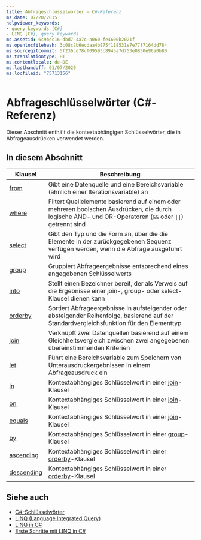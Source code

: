 ```yaml
---
title: Abfrageschlüsselwörter – C#-Referenz
ms.date: 07/20/2015
helpviewer_keywords:
- query keywords [C#]
- LINQ [C#], query keywords
ms.assetid: 6c9bec16-dbd7-4a7c-a060-fe4600b2021f
ms.openlocfilehash: 3c08c2b6ecdaa4b875f118531e7e77f7164dd784
ms.sourcegitcommit: 5f236cd78cf09593c8945a7d753e0850e96a0b80
ms.translationtype: HT
ms.contentlocale: de-DE
ms.lasthandoff: 01/07/2020
ms.locfileid: "75713156"
---
```

# <a name="query-keywords-c-reference"></a>Abfrageschlüsselwörter (C#-Referenz)

Dieser Abschnitt enthält die kontextabhängigen Schlüsselwörter, die in Abfrageausdrücken verwendet werden.

## <a name="in-this-section"></a>In diesem Abschnitt

|Klausel|Beschreibung|
|------------|-----------------|
|[from](from-clause.md)|Gibt eine Datenquelle und eine Bereichsvariable (ähnlich einer Iterationsvariable) an|
|[where](where-clause.md)|Filtert Quellelemente basierend auf einem oder mehreren boolschen Ausdrücken, die durch logische AND- und OR-Operatoren (`&&` oder <code>&#124;&#124;</code>) getrennt sind|
|[select](select-clause.md)|Gibt den Typ und die Form an, über die die Elemente in der zurückgegebenen Sequenz verfügen werden, wenn die Abfrage ausgeführt wird|
|[group](group-clause.md)|Gruppiert Abfrageergebnisse entsprechend eines angegebenen Schlüsselwerts|
|[into](into.md)|Stellt einen Bezeichner bereit, der als Verweis auf die Ergebnisse einer join-, group- oder select-Klausel dienen kann|
|[orderby](orderby-clause.md)|Sortiert Abfrageergebnisse in aufsteigender oder absteigender Reihenfolge, basierend auf der Standardvergleichsfunktion für den Elementtyp|
|[join](join-clause.md)|Verknüpft zwei Datenquellen basierend auf einem Gleichheitsvergleich zwischen zwei angegebenen übereinstimmenden Kriterien|
|[let](let-clause.md)|Führt eine Bereichsvariable zum Speichern von Unterausdruckergebnissen in einem Abfrageausdruck ein|
|[in](in.md)|Kontextabhängiges Schlüsselwort in einer [join](join-clause.md)-Klausel|
|[on](on.md)|Kontextabhängiges Schlüsselwort in einer [join](join-clause.md)-Klausel|
|[equals](equals.md)|Kontextabhängiges Schlüsselwort in einer [join](join-clause.md)-Klausel|
|[by](by.md)|Kontextabhängiges Schlüsselwort in einer [group](group-clause.md)-Klausel|
|[ascending](ascending.md)|Kontextabhängiges Schlüsselwort in einer [orderby](orderby-clause.md)-Klausel|
|[descending](descending.md)|Kontextabhängiges Schlüsselwort in einer [orderby](orderby-clause.md)-Klausel|

## <a name="see-also"></a>Siehe auch

- [C#-Schlüsselwörter](index.md)
- [LINQ (Language Integrated Query)](../../programming-guide/concepts/linq/index.md)
- [LINQ in C#](../../linq/index.md)
- [Erste Schritte mit LINQ in C#](/dotnet/csharp/programming-guide/concepts/linq/)
